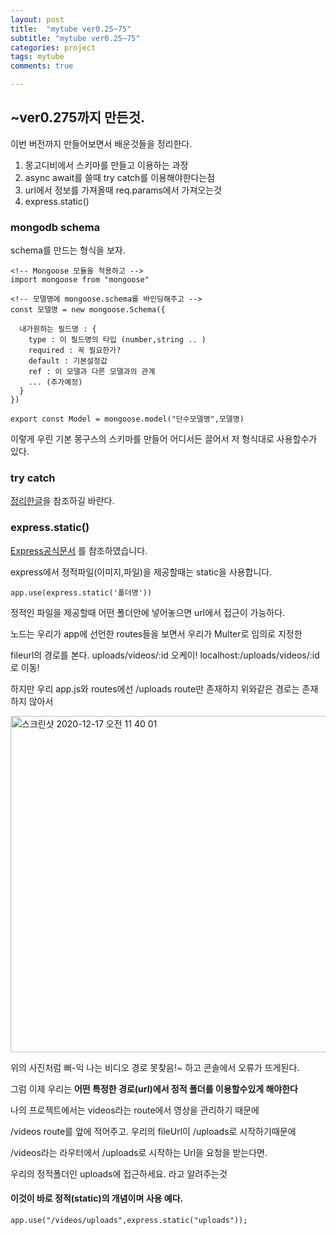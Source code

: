 ```yaml
---
layout: post
title:  "mytube ver0.25~75"
subtitle: "mytube ver0.25~75"
categories: project
tags: mytube
comments: true

---
```


## ~ver0.275까지 만든것.

이번 버전까지 만들어보면서 배운것들을 정리한다.

1. 몽고디비에서 스키마를 만들고 이용하는 과정
2. async await를 쓸때 try catch를 이용해야한다는점
3. url에서 정보를 가져올때 req.params에서 가져오는것
4. express.static()

### mongodb schema

schema를 만드는 형식을 보자.
```
<!-- Mongoose 모듈을 적용하고 -->
import mongoose from "mongoose"

<!-- 모델명에 mongoose.schema를 바인딩해주고 -->
const 모델명 = new mongoose.Schema({

  내가원하는 필드명 : {
    type : 이 필드명의 타입 (number,string .. )
    required : 꼭 필요한가?
    default : 기본설정값
    ref : 이 모델과 다른 모델과의 관계
    ... (추가예정)
  }
})

export const Model = mongoose.model("단수모델명",모델명)
```

이렇게 우린 기본 몽구스의 스키마를 만들어 어디서든 끌어서 저 형식대로 사용할수가 있다.

### try catch

[정리한글](https://erurang.github.io/web/2020/12/06/js-async/)을 참조하길 바란다.

### express.static()

[Express공식문서](https://expressjs.com/ko/starter/static-files.html) 를 참조하였습니다.

express에서 정적파일(이미지,파일)을 제공할때는 static을 사용합니다.

```
app.use(express.static('폴더명'))
```

정적인 파일을 제공할때 어떤 폴더안에 넣어놓으면 url에서 접근이 가능하다.

노드는 우리가 app에 선언한 routes들을 보면서 우리가 Multer로 임의로 지정한

fileurl의 경로를 본다. uploads/videos/:id 오케이! localhost:/uploads/videos/:id로 이동!

하지만 우리 app.js와 routes에선 /uploads route만 존재하지 위와같은 경로는 존재하지 않아서

<img width="538" alt="스크린샷 2020-12-17 오전 11 40 01" src="https://user-images.githubusercontent.com/56789064/102436770-a1c2d000-405c-11eb-8b8c-23b53657adff.png">

위의 사진처럼 삐-익 나는 비디오 경로 못찾음!~ 하고 콘솔에서 오류가 뜨게된다.

그럼 이제 우리는 **어떤 특정한 경로(url)에서 정적 폴더를 이용할수있게 해야한다**

나의 프로젝트에서는 videos라는 route에서 영상을 관리하기 때문에

/videos route를 앞에 적어주고. 우리의 fileUrl이 /uploads로 시작하기때문에

/videos라는 라우터에서 /uploads로 시작하는 Url을 요청을 받는다면.

우리의 정적폴더인 uploads에 접근하세요. 라고 알려주는것

#### 이것이 바로 정적(static)의 개념이며 사용 예다.

```
app.use("/videos/uploads",express.static("uploads"));
```
